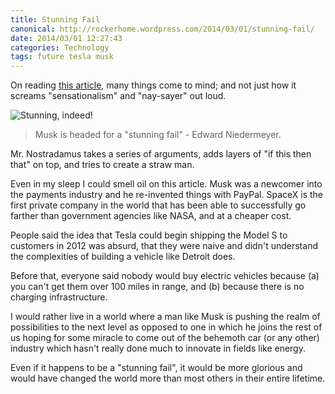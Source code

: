 ```yaml
---
title: Stunning Fail
canonical: http://rockerhome.wordpress.com/2014/03/01/stunning-fail/
date: 2014/03/01 12:27:43
categories: Technology
tags: future tesla musk
---
```


On reading [this article](http://www.bloombergview.com/articles/2014-02-28/tesla-is-a-car-not-a-revolution), many things come to mind; and not just how it screams "sensationalism" and "nay-sayer" out loud.<span class="more"></span>

![Stunning, indeed!](/assets/images/posts/musk.jpg)

> Musk is headed for a "stunning fail" - Edward Niedermeyer.

Mr. Nostradamus takes a series of arguments, adds layers of "if this then that" on top, and tries to create a straw man.

Even in my sleep I could smell oil on this article. Musk was a newcomer into the payments industry and he re-invented things with PayPal. SpaceX is the first private company in the world that has been able to successfully go farther than government agencies like NASA, and at a cheaper cost.

People said the idea that Tesla could begin shipping the Model S to customers in 2012 was absurd, that they were naive and didn't understand the complexities of building a vehicle like Detroit does.

Before that, everyone said nobody would buy electric vehicles because (a) you can't get them over 100 miles in range, and (b) because there is no charging infrastructure.

I would rather live in a world where a man like Musk is pushing the realm of possibilities to the next level as opposed to one in which he joins the rest of us hoping for some miracle to come out of the behemoth car (or any other) industry which hasn't really done much to innovate in fields like energy.

Even if it happens to be a "stunning fail", it would be more glorious and would have changed the world more than most others in their entire lifetime.